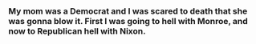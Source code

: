 ### My mom was a Democrat and I was scared to death that she was gonna blow it. First I was going to hell with Monroe, and now to Republican hell with Nixon.